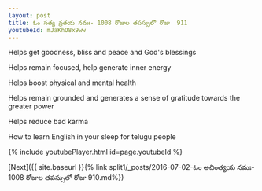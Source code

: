 ```yaml
---
layout: post
title: ఓం సత్య వ్రతయ నమః- 1008 రోజుల తపస్సులో రోజు  911
youtubeId: mJaKhO8x9ww
---
```

 
 
Helps get goodness, bliss and peace and God's blessings
 
Helps remain focused, help generate inner energy 
 
Helps boost physical and mental health 
 
Helps remain grounded and generates a sense of gratitude towards the greater power 
 
Helps reduce bad karma
 
How to learn English in your sleep for telugu people
 
 
 
 


{% include youtubePlayer.html id=page.youtubeId %}
 
[Next]({{ site.baseurl }}{% link split1/_posts/2016-07-02-ఓం అచింత్యయ నమః- 1008 రోజుల తపస్సులో రోజు  910.md%})
 
